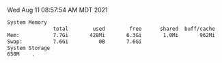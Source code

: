 Wed Aug 11 08:57:54 AM MDT 2021
```bash
System Memory
               total        used        free      shared  buff/cache   available
Mem:           7.7Gi       428Mi       6.3Gi       1.0Mi       962Mi       7.0Gi
Swap:          7.6Gi          0B       7.6Gi
System Storage
650M	.
```
